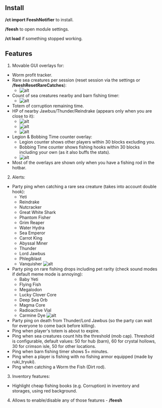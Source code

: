## Install

**/ct import FeeshNotifier** to install.

**/feesh** to open module settings.

**/ct load** if something stopped working.

## Features

1. Movable GUI overlays for:
  - Worm profit tracker.
  - Rare sea creatures per session (reset session via the settings or **/feeshResetRareCatches**):
    - ![alt](https://i.imgur.com/cosR7No.png)
  - Count of sea creatures nearby and barn fishing timer:
    - ![alt](https://i.imgur.com/vMFVlNZ.png)
  - Totem of corruption remaining time.
  - HP of nearby Jawbus/Thunder/Reindrake (appears only when you are close to it):
    - ![alt](https://i.imgur.com/w8smpFl.png)
    - ![alt](https://i.imgur.com/FcnSCki.png)
    - ![alt](https://i.imgur.com/URfX4vz.png)
  - Legion & Bobbing Time counter overlay:
    - Legion counter shows other players within 30 blocks excluding you.
    - Bobbing Time counter shows fishing hooks within 30 blocks including your own (as it also buffs the stats).
    - ![alt](https://i.imgur.com/z81mOKi.png)
  - Most of the overlays are shown only when you have a fishing rod in the hotbar.
2. Alerts:
  - Party ping when catching a rare sea creature (takes into account double hook):
    - Yeti
    - Reindrake
    - Nutcracker
    - Great White Shark
    - Phantom Fisher
    - Grim Reaper
    - Water Hydra
    - Sea Emperor
    - Carrot King
    - Abyssal Miner
    - Thunder
    - Lord Jawbus
    - Phleglblast
    - Vanquisher
  ![alt](https://i.imgur.com/o5HV8TW.png)
  - Party ping on rare fishing drops including pet rarity (check sound modes if default meme mode is annoying):
    - Baby Yeti
    - Flying Fish
    - Megalodon
    - Lucky Clover Core
    - Deep Sea Orb
    - Magma Core
    - Radioactive Vial
    - Carmine Dye
  ![alt](https://i.imgur.com/hSAWYu9.png)
  - Party ping on death from Thunder/Lord Jawbus (so the party can wait for everyone to come back before killing).
  - Ping when player's totem is about to expire.
  - Ping when sea creatures count hits the threshold (mob cap). Threshold is configurable, default values: 50 for hub (barn), 60 for crystal hollows, 30 for crimson isle, 50 for other locations.
  - Ping when barn fishing timer shows 5+ minutes.
  - Ping when a player is fishing with no fishing armor equipped (made by ruki_tryuki).
  - Ping when catching a Worm the Fish (Dirt rod).
3. Inventory features:
  - Highlight cheap fishing books (e.g. Corruption) in inventory and storages, using red background.
4. Allows to enable/disable any of those features - **/feesh**
